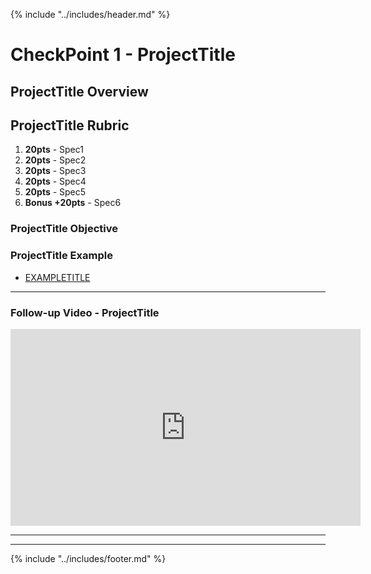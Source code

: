 {% include "../includes/header.md" %}

<!-- @TODO ATTENTION: DEVELOPER, 

Checkpoint are test of what the student has learned in the past pre-homeworks and class. It should be started in the class just before it is due and takes the place of a project that would have been created during that week. 

1) FIND/REPLACE ProjectTitle to change titles in all sections
2) SEE EXAMPLE RUBRIC at bottom of file
3) If you need to create a repo for the student to clone:
  * Create the repo in the AustinCodingAcademy gitHub account and,
  * use the naming " NG421_W7D1_QuizAPI "

-->

# CheckPoint 1 - ProjectTitle

## ProjectTitle Overview

<!-- EXAMPLE OVERVIEW: Over the last few weeks you've been adding on to your todo app, rebuilding, and refactoring. For this Checkpoint you're going to rebuild this app into a Trello app that has three lanes: "Todo", "Doing", and "Done". Each app will have statuses that will help you filter the items into the correct lane and each lane will be made by the same component: `listOfTodoItems`. -->

## ProjectTitle Rubric
<!-- @TODO ATTENTION: DEVELOPER, Every Checkpoint needs a rubric. A checkpoint, after all, is a test of the skills they've learned or haven't. Be sure to specify the specifications of this project and assign them point values that equal 100 points.  -->

1. **20pts** - Spec1
1. **20pts** - Spec2
1. **20pts** - Spec3
1. **20pts** - Spec4
1. **20pts** - Spec5
1. **Bonus +20pts** - Spec6

### ProjectTitle Objective
<!-- @TODO ATTENTION: DEVELOPER, Just like the overview in the pre-homework and class lesson we want to give the students context for what they'll be practicing in this project. -->

### ProjectTitle Example
<!-- @TODO ATTENTION: DEVELOPER, A picture, mock-up, gif demo, or website the show what the students are working toward. The point is, you have experience in building apps like this and you know where they're headed. It would be more helpful if they, too, knew where they are headed. This will give the students something to reverse engineer or setup a goal post to reach. -->

<!-- EXAMPLE of ProjectTitle Example
 * [Trello](https://trello.com) -->

 * [EXAMPLETITLE](url)

******

### Follow-up Video - ProjectTitle

<!-- @TODO ATTENTION: DEVELOPER, This section is intended to get the students started more quickly, clarify confusion, and push them further.

1) It must be created by the ACA/Circle Education.
2) Don't give them answers but provide hints and any specific instruction that need to be followed. -->

<iframe width="560" height="315" src="https://www.youtube.com/embed/nbFmHD4T04k" frameborder="0" allow="accelerometer; autoplay; encrypted-media; gyroscope; picture-in-picture" allowfullscreen></iframe>

<!-- @TODO ^^^ THIS PLACEHOLDER VIDEO BELOW BETTER BE REPLACED!!!!! ^^^ -->

******
******

<!-- EXAMPLE RUBRIC:

1. **20pts** - Correct files:
    * `listOfTodoItems` - component that maps over the items give to it and renders a view of each item in:
    * `todoItem` - component that lists the details of the todo item and has buttons to:
        * "Mark as Done" -or-
        * "Mark as Doing"
        * "Delete"
        * "Update"
    * All actions that happen to a todo item will be in `todoServices`
    * Each item will implement a interface/model called `ITodo` which is shaped as follows:

        ```typescript
          export interface ITodo {
            id: number;
            title: string;
            isDone: boolean;
            isDoing: boolean;
            isEditing: boolean;
          }
        ```

1. **20pts** - Can update item
1. **20pts** - Can move item from one lane to the next
1. **20pts** - Can delete item
1. **20pts** - Utilizes a modal to confirm deletion of item
1. **Bonus +20pts** -
    * todo items change font color when moved to "Doing"
    * todo items are crossed out when moved to "Done" lane
  
-->

{% include "../includes/footer.md" %}